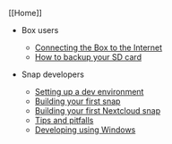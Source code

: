 [[Home]]

* Box users
	* [Connecting the Box to the Internet](Connecting-the-Box-to-the-Internet)
	* [How to backup your SD card](How-to-backup-your-SD-card)

* Snap developers
	* [Setting up a dev environment](Creating-a-Snappy-development-environment)
	* [Building your first snap](Building-your-first-snap)
	* [Building your first Nextcloud snap](Building-your-first-Nextcloud-snap)
	* [Tips and pitfalls](Tips-and-pitfalls)
	* [Developing using Windows](Developing-using-Windows)